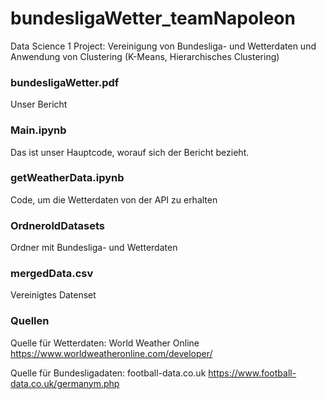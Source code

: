 # bundesligaWetter_teamNapoleon
Data Science 1 Project: Vereinigung von Bundesliga- und Wetterdaten und Anwendung von Clustering (K-Means, Hierarchisches Clustering)

### bundesligaWetter.pdf
Unser Bericht

### Main.ipynb
Das ist unser Hauptcode, worauf sich der Bericht bezieht.

### getWeatherData.ipynb
Code, um die Wetterdaten von der API zu erhalten

### OrdneroldDatasets
Ordner mit Bundesliga- und Wetterdaten

### mergedData.csv
Vereinigtes Datenset

### Quellen
Quelle für Wetterdaten: World Weather Online https://www.worldweatheronline.com/developer/

Quelle für Bundesligadaten: football-data.co.uk https://www.football-data.co.uk/germanym.php

